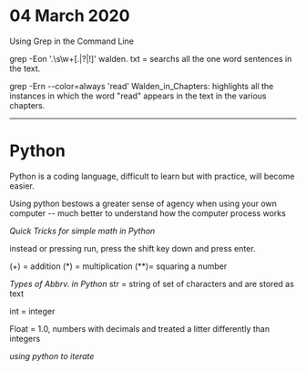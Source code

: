 # 04 March 2020

Using Grep in the Command Line 

grep -Eon '\.\s\w+[\.|?|!]' walden. txt = searchs all the one word sentences in the text.

grep -Ern --color=always 'read' Walden_in_Chapters: highlights all the instances in which the word "read" appears in the text in the various chapters. 

----
# Python

Python is a coding language, difficult to learn but with practice, will become easier. 

Using python bestows a greater sense of agency when using your own computer -- much better to understand how the computer process works 

_Quick Tricks for simple math in Python_

instead or pressing run, press the shift key down and press enter.

(+) = addition 
(*) = multiplication 
(**)= squaring a number 

_Types of Abbrv. in Python_
 str = string of set of characters and are stored as text 
 
 int = integer 
 
 Float = 1.0, numbers with decimals and treated a litter differently than integers 
 
_using python to iterate_ 
